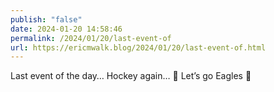 ```yaml
---
publish: "false"
date: 2024-01-20 14:58:46
permalink: /2024/01/20/last-event-of
url: https://ericmwalk.blog/2024/01/20/last-event-of.html
---
```


Last event of the day…  Hockey again… 🏒  Let’s go Eagles 🦅